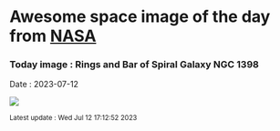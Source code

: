 
# Awesome space image of the day from [NASA](https://api.nasa.gov/)

### Today image : Rings and Bar of Spiral Galaxy NGC 1398
Date : 2023-07-12

![](https://apod.nasa.gov/apod/image/2307/Ngc1398_Hanson_960.jpg)

<small>Latest update : Wed Jul 12 17:12:52 2023</small>
        